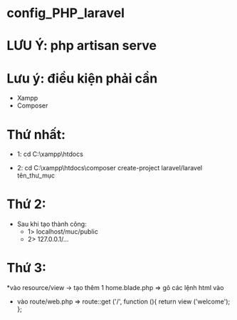 # config_PHP_laravel

# LƯU Ý: php artisan serve

# Lưu ý: điều kiện phải cần 

- Xampp
- Composer
# Thứ nhất:
- 1: cd C:\xampp\htdocs

- 2: cd C:\xampp\htdocs\composer create-project laravel/laravel tên_thư_mục
# Thứ 2: 
- Sau khi tạo thành công: 
   +  1> localhost/muc/public  
    +  2> 127.0.0.1/...
          
# Thứ 3: 
 *vào resource/view -> tạo thêm 1 home.blade.php 
=> gõ các lệnh html vào
 * vào route/web.php 
=> route::get ('/', function (){
   return view ('welcome');
   };
